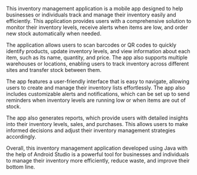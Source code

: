 This inventory management application is a mobile app designed to help businesses or individuals track and manage their inventory easily and efficiently. This application provides users with a comprehensive solution to monitor their inventory levels, receive alerts when items are low, and order new stock automatically when needed.

The application allows users to scan barcodes or QR codes to quickly identify products, update inventory levels, and view information about each item, such as its name, quantity, and price. The app also supports multiple warehouses or locations, enabling users to track inventory across different sites and transfer stock between them.

The app features a user-friendly interface that is easy to navigate, allowing users to create and manage their inventory lists effortlessly. The app also includes customizable alerts and notifications, which can be set up to send reminders when inventory levels are running low or when items are out of stock.

The app also generates reports, which provide users with detailed insights into their inventory levels, sales, and purchases. This allows users to make informed decisions and adjust their inventory management strategies accordingly.

Overall, this inventory management application developed using  Java with the help of Android Studio is a powerful tool for businesses and individuals to manage their inventory more efficiently, reduce waste, and improve their bottom line.

